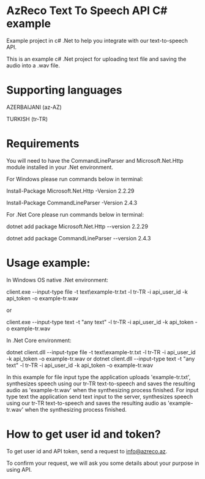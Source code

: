 # AzReco Text To Speech API C# example
Example project in c# .Net to help you integrate with our text-to-speech API.

This is an example c# .Net project for uploading text file and saving the audio into a .wav file.

# Supporting languages
AZERBAIJANI (az-AZ)

TURKISH  (tr-TR)

# Requirements

You will need to have the CommandLineParser and Microsoft.Net.Http module installed in your .Net environment.

For Windows please run commands below in terminal:

Install-Package Microsoft.Net.Http -Version 2.2.29

Install-Package CommandLineParser -Version 2.4.3
 
 
For .Net Core please run commands below in terminal:

dotnet add package Microsoft.Net.Http --version 2.2.29

dotnet add package CommandLineParser --version 2.4.3

# Usage example:
In Windows OS native .Net environment:

client.exe --input-type file -t text\\example-tr.txt -l tr-TR -i api_user_id -k api_token -o example-tr.wav  

or

client.exe --input-type text -t "any text" -l tr-TR -i api_user_id -k api_token -o example-tr.wav 

In .Net Core environment:

dotnet client.dll --input-type file -t text\\example-tr.txt -l tr-TR -i api_user_id -k api_token -o example-tr.wav
or
dotnet client.dll --input-type text -t "any text" -l tr-TR -i api_user_id -k api_token -o example-tr.wav

In this example for file input type the application uploads 'example-tr.txt', synthesizes speech using our tr-TR text-to-speech and saves the resulting audio as 'example-tr.wav' when the synthesizing process finished. For input type text the application send text input to the server, synthesizes speech using our tr-TR text-to-speech and saves the resulting audio as 'example-tr.wav' when the synthesizing process finished.


# How to get user id and token?

To get user id and API token, send a request to info@azreco.az.

To confirm your request, we will ask you some details about your purpose in using API.
